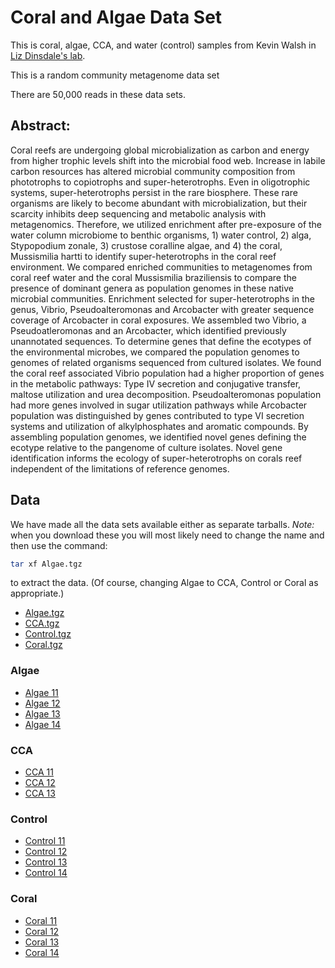# Coral and Algae Data Set


This is coral, algae, CCA, and water  (control) samples from Kevin Walsh in [Liz Dinsdale's lab](https://dinsdalelab.sdsu.edu/). 

This is a random community metagenome data set

There are 50,000 reads in these data sets.

## Abstract:
Coral reefs are undergoing global microbialization as carbon and energy from higher trophic levels shift into the microbial food web. Increase in labile carbon resources has altered microbial community composition from phototrophs to copiotrophs and super-heterotrophs. Even in oligotrophic systems, super-heterotrophs persist in the rare biosphere. These rare organisms are likely to become abundant with microbialization, but their scarcity inhibits deep sequencing and metabolic analysis with metagenomics. Therefore, we utilized enrichment after pre-exposure of the water column microbiome to benthic organisms, 1) water control, 2) alga, Stypopodium zonale, 3) crustose coralline algae, and 4) the coral, Mussismilia hartti to identify super-heterotrophs in the coral reef environment. We compared enriched communities to metagenomes from coral reef water and the coral Mussismilia braziliensis to compare the presence of dominant genera as population genomes in these native microbial communities. Enrichment selected for super-heterotrophs in the genus, Vibrio, Pseudoalteromonas and Arcobacter with greater sequence coverage of Arcobacter in coral exposures. We assembled two Vibrio, a Pseudoatleromonas and an Arcobacter, which identified previously unannotated sequences. To determine genes that define the ecotypes of the environmental microbes, we compared the population genomes to genomes of related organisms sequenced from cultured isolates. We found the coral reef associated Vibrio population had a higher proportion of genes in the metabolic pathways: Type IV secretion and conjugative transfer, maltose utilization and urea decomposition. Pseudoalteromonas population had more genes involved in sugar utilization pathways while Arcobacter population was distinguished by genes contributed to type VI secretion systems and utilization of alkylphosphates and aromatic compounds. By assembling population genomes, we identified novel genes defining the ecotype relative to the pangenome of culture isolates. Novel gene identification informs the ecology of super-heterotrophs on corals reef independent of the limitations of reference genomes.  

## Data

We have made all the data sets available either as separate tarballs. *Note:* when you download these you will most likely need to change the name and then use the command:

```bash
tar xf Algae.tgz
```

to extract the data. (Of course, changing Algae to CCA, Control or Coral as appropriate.)

* [Algae.tgz](https://goo.gl/zvnZD4)
* [CCA.tgz](https://goo.gl/LRCXy2)
* [Control.tgz](https://goo.gl/Zbm9TA)
* [Coral.tgz](https://goo.gl/Gf3EvW)

### Algae

* [Algae 11](fastq/Algae_11.fastq.gz)
* [Algae 12](fastq/Algae_12.fastq.gz)
* [Algae 13](fastq/Algae_13.fastq.gz)
* [Algae 14](fastq/Algae_14.fastq.gz)

### CCA

* [CCA 11](fastq/CCA_11.fastq.gz)
* [CCA 12](fastq/CCA_12.fastq.gz)
* [CCA 13](fastq/CCA_13.fastq.gz)

### Control

* [Control 11](fastq/Control_11.fastq.gz)
* [Control 12](fastq/Control_12.fastq.gz)
* [Control 13](fastq/Control_13.fastq.gz)
* [Control 14](fastq/Control_14.fastq.gz)

### Coral

* [Coral 11](fastq/Coral_11.fastq.gz)
* [Coral 12](fastq/Coral_12.fastq.gz)
* [Coral 13](fastq/Coral_13.fastq.gz)
* [Coral 14](fastq/Coral_14.fastq.gz)


